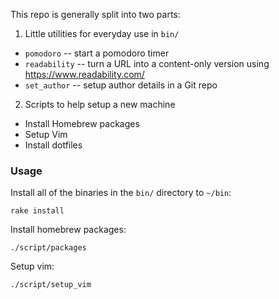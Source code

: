 This repo is generally split into two parts:

1. Little utilities for everyday use in `bin/`

  * `pomodoro` -- start a pomodoro timer
  * `readability` -- turn a URL into a content-only version using https://www.readability.com/
  * `set_author` -- setup author details in a Git repo

2. Scripts to help setup a new machine

  * Install Homebrew packages
  * Setup Vim
  * Install dotfiles

### Usage

Install all of the binaries in the `bin/` directory to `~/bin`:

    rake install

Install homebrew packages:

    ./script/packages

Setup vim:

    ./script/setup_vim
